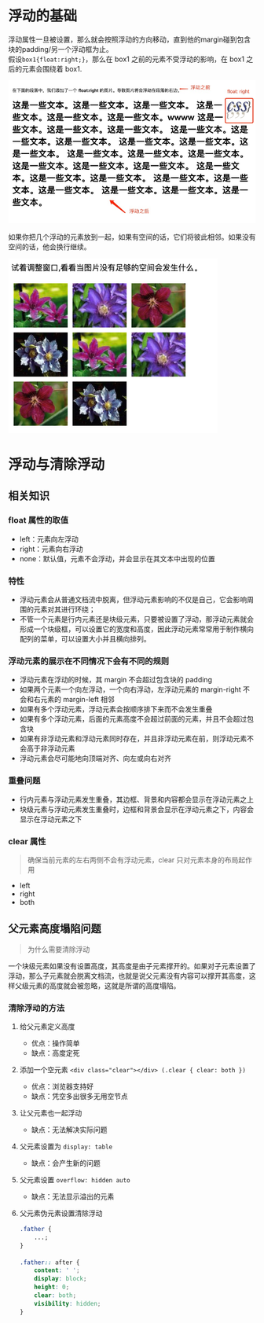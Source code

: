 # 浮动的基础

浮动属性一旦被设置，那么就会按照浮动的方向移动，直到他的margin碰到包含块的padding/另一个浮动框为止。  
假设`box1{float:right;}`，那么在 box1 之前的元素不受浮动的影响，在 box1 之后的元素会围绕着 box1.

![floatBox](../../img/boxModel/box2.png)

如果你把几个浮动的元素放到一起，如果有空间的话，它们将彼此相邻。如果没有空间的话，他会换行继续。

![floatBox2](../../img/boxModel/box3.png)

# 浮动与清除浮动

## 相关知识

### float 属性的取值

-   left：元素向左浮动
-   right：元素向右浮动
-   none：默认值，元素不会浮动，并会显示在其文本中出现的位置

### 特性

-   浮动元素会从普通文档流中脱离，但浮动元素影响的不仅是自己，它会影响周围的元素对其进行环绕；
-   不管一个元素是行内元素还是块级元素，只要被设置了浮动，那浮动元素就会形成一个块级框，可以设置它的宽度和高度，因此浮动元素常常用于制作横向配列的菜单，可以设置大小并且横向排列。

### 浮动元素的展示在不同情况下会有不同的规则

-   浮动元素在浮动的时候，其 margin 不会超过包含块的 padding
-   如果两个元素一个向左浮动，一个向右浮动，左浮动元素的 margin-right 不会和右元素的 margin-left 相邻
-   如果有多个浮动元素，浮动元素会按顺序排下来而不会发生重叠
-   如果有多个浮动元素，后面的元素高度不会超过前面的元素，并且不会超过包含块
-   如果有非浮动元素和浮动元素同时存在，并且非浮动元素在前，则浮动元素不会高于非浮动元素
-   浮动元素会尽可能地向顶端对齐、向左或向右对齐

### 重叠问题

-   行内元素与浮动元素发生重叠，其边框、背景和内容都会显示在浮动元素之上
-   块级元素与浮动元素发生重叠时，边框和背景会显示在浮动元素之下，内容会显示在浮动元素之下

### clear 属性

> 确保当前元素的左右两侧不会有浮动元素，clear 只对元素本身的布局起作用

-   left
-   right
-   both

## 父元素高度塌陷问题

> 为什么需要清除浮动

一个块级元素如果没有设置高度，其高度是由子元素撑开的。如果对子元素设置了浮动，那么子元素就会脱离文档流，也就是说父元素没有内容可以撑开其高度，这样父级元素的高度就会被忽略，这就是所谓的高度塌陷。

### 清除浮动的方法

1.  给父元素定义高度

    -   优点：操作简单
    -   缺点：高度定死

2.  添加一个空元素 `<div class="clear"></div> (.clear { clear: both })`

    -   优点：浏览器支持好
    -   缺点：凭空多出很多无用空节点

3.  让父元素也一起浮动

    -   缺点：无法解决实际问题

4.  父元素设置为 `display: table`

    -   缺点：会产生新的问题

5.  父元素设置 `overflow: hidden auto`

    -   缺点：无法显示溢出的元素

6.  父元素伪元素设置清除浮动

    ```css
    .father {
        ...;
    }
    
    .father:: after {
        content: ' ';
        display: block;
        height: 0;
        clear: both;
        visibility: hidden;
    }
    ```
